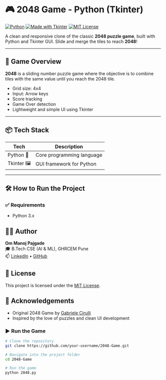 # 🎮 2048 Game - Python (Tkinter)

[![Python](https://img.shields.io/badge/Python-3.x-blue?logo=python)](https://www.python.org/)
[![Made with Tkinter](https://img.shields.io/badge/Made%20with-Tkinter-blueviolet)](https://wiki.python.org/moin/TkInter)
[![MIT License](https://img.shields.io/badge/license-MIT-green.svg)](LICENSE)

A clean and responsive clone of the classic **2048 puzzle game**, built with Python and Tkinter GUI. Slide and merge the tiles to reach **2048**!

---

## 🧩 Game Overview

**2048** is a sliding number puzzle game where the objective is to combine tiles with the same value until you reach the 2048 tile.

- Grid size: 4x4  
- Input: Arrow keys  
- Score tracking  
- Game Over detection  
- Lightweight and simple UI using Tkinter

---

## 📦 Tech Stack

| Tech        | Description              |
|-------------|--------------------------|
| Python 🐍    | Core programming language |
| Tkinter 🖼️   | GUI framework for Python  |

---

## 🛠️ How to Run the Project

### ✅ Requirements

- Python 3.x

## 🙋‍♂️ Author

**Om Manoj Pajgade**  
🎓 B.Tech CSE (AI & ML), GHRCEM Pune  
📫 [LinkedIn](https://www.linkedin.com/) • [GitHub](https://github.com/om-pajgade)

## 📄 License

This project is licensed under the [MIT License](LICENSE).

## 🌟 Acknowledgements

- Original 2048 Game by [Gabriele Cirulli](https://github.com/gabrielecirulli/2048)
- Inspired by the love of puzzles and clean UI development


### ▶️ Run the Game

```bash
# Clone the repository
git clone https://github.com/your-username/2048-Game.git

# Navigate into the project folder
cd 2048-Game

# Run the game
python 2048.py
